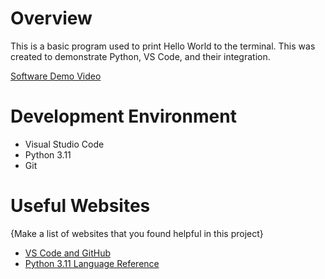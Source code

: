 # Overview

This is a basic program used to print Hello World to the terminal. This was created to demonstrate Python, VS Code, and their integration.

[Software Demo Video](http://youtube.link.goes.here)

# Development Environment

- Visual Studio Code
- Python 3.11
- Git

# Useful Websites

{Make a list of websites that you found helpful in this project}
* [VS Code and GitHub](https://code.visualstudio.com/docs/sourcecontrol/github)
* [Python 3.11 Language Reference](https://docs.python.org/3.11/reference/index.html)